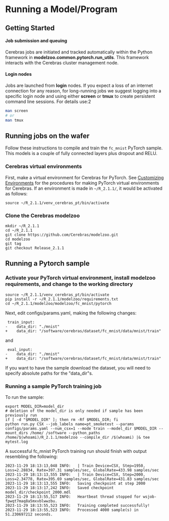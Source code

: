 # Running a Model/Program

## Getting Started

#### Job submission and queuing

Cerebras jobs are initiated and tracked automatically within the Python framework in **modelzoo.common.pytorch.run_utils**. This framework interacts with the Cerebras cluster management node.

#### Login nodes

Jobs are launched from **login** nodes.
If you expect a loss of an internet connection for any reason, for long-running jobs we suggest logging into a specific login node and using either **screen** or **tmux** to create persistent command line sessions.  For details use:2

```bash
man screen
# or
man tmux
```

## Running jobs on the wafer

Follow these instructions to compile and train the `fc_mnist` PyTorch sample. This models is a couple of fully connected layers plus dropout and RELU. <br>

### Cerebras virtual environments

First, make a virtual environment for Cerebras for PyTorch.
See [Customizing Environments](./customizing-environment.md) for the procedures for making PyTorch virtual environments for Cerebras.
If an environment is made in ```~/R_2.1.1/```, it would be activated as follows:
```console
source ~/R_2.1.1/venv_cerebras_pt/bin/activate
```

### Clone the Cerebras modelzoo

```console
mkdir ~/R_2.1.1
cd ~/R_2.1.1
git clone https://github.com/Cerebras/modelzoo.git
cd modelzoo
git tag
git checkout Release_2.1.1
```
## Running a Pytorch sample

### Activate your PyTorch virtual environment, install modelzoo requirements, and change to the working directory

```console
source ~/R_2.1.1/venv_cerebras_pt/bin/activate
pip install -r ~/R_2.1.1/modelzoo/requirements.txt
cd ~/R_2.1.1/modelzoo/modelzoo/fc_mnist/pytorch
```

Next, edit configs/params.yaml, making the following changes:

```text
 train_input:
-    data_dir: "./mnist"
+    data_dir: "/software/cerebras/dataset/fc_mnist/data/mnist/train"
```

and

```text
 eval_input:
-    data_dir: "./mnist"
+    data_dir: "/software/cerebras/dataset/fc_mnist/data/mnist/train"
```

If you want to have the sample download the dataset, you will need to specify absolute paths for the "data_dir"s.

### Running a sample PyTorch training job

To run the sample:

```console
export MODEL_DIR=model_dir
# deletion of the model_dir is only needed if sample has been previously run
if [ -d "$MODEL_DIR" ]; then rm -Rf $MODEL_DIR; fi
python run.py CSX --job_labels name=pt_smoketest --params configs/params.yaml --num_csx=1 --mode train --model_dir $MODEL_DIR --mount_dirs /home/ /software --python_paths /home/$(whoami)/R_2.1.1/modelzoo --compile_dir /$(whoami) |& tee mytest.log
```

A successful fc_mnist PyTorch training run should finish with output resembling the following:

```text
2023-11-29 18:13:13,048 INFO:   | Train Device=CSX, Step=1950, Loss=2.28834, Rate=397.31 samples/sec, GlobalRate=433.98 samples/sec
2023-11-29 18:13:13,555 INFO:   | Train Device=CSX, Step=2000, Loss=2.34778, Rate=395.69 samples/sec, GlobalRate=431.83 samples/sec
2023-11-29 18:13:13,555 INFO:   Saving checkpoint at step 2000
2023-11-29 18:13:17,242 INFO:   Saved checkpoint model_dir/checkpoint_2000.mdl
2023-11-29 18:13:55,517 INFO:   Heartbeat thread stopped for wsjob-fpwqt7maq8a5mxvblwwzbu.
2023-11-29 18:13:55,523 INFO:   Training completed successfully!
2023-11-29 18:13:55,523 INFO:   Processed 4000 sample(s) in 51.230697212 seconds.
```

